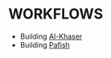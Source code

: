 # WORKFLOWS
  - Building [Al-Khaser](https://github.com/LordNoteworthy/al-khaser)
  - Building [Pafish](https://github.com/a0rtega/pafish)
